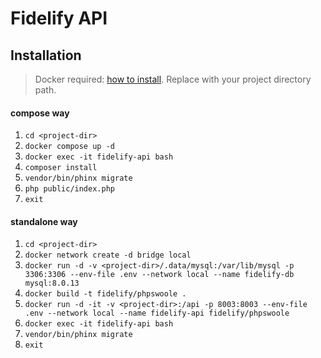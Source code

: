 # Fidelify API

## Installation

> Docker required: [how to install](https://docs.docker.com/engine/install/ubuntu/).
> Replace <project-dir> with your project directory path.

#### compose way

1. `cd <project-dir>`
2. `docker compose up -d`
3. `docker exec -it fidelify-api bash`
4. `composer install`
5. `vendor/bin/phinx migrate`
6. `php public/index.php`
7. `exit`

#### standalone way

1. `cd <project-dir>`
2. `docker network create -d bridge local`
3. `docker run -d -v <project-dir>/.data/mysql:/var/lib/mysql -p 3306:3306 --env-file .env --network local --name fidelify-db mysql:8.0.13`
4. `docker build -t fidelify/phpswoole .`
5. `docker run -d -it -v <project-dir>:/api -p 8003:8003 --env-file .env --network local --name fidelify-api fidelify/phpswoole`
6. `docker exec -it fidelify-api bash`
7. `vendor/bin/phinx migrate`
8. `exit`
